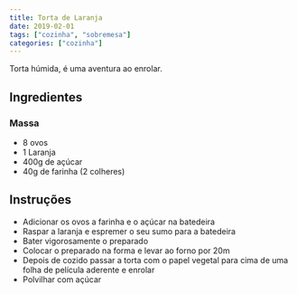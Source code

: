 ```yaml
---
title: Torta de Laranja
date: 2019-02-01
tags: ["cozinha", "sobremesa"]
categories: ["cozinha"]
---
```


Torta húmida, é uma aventura ao enrolar.

<!--more-->
## Ingredientes

### Massa
- 8 ovos
- 1 Laranja
- 400g de açúcar
- 40g de farinha (2 colheres)

## Instruções
* Adicionar os ovos a farinha e o açúcar na batedeira
* Raspar a laranja e espremer o seu sumo para a batedeira
* Bater vigorosamente o preparado
* Colocar o preparado na forma e levar ao forno por 20m
* Depois de cozido passar a torta com o papel vegetal para cima de uma folha de película aderente e enrolar
* Polvilhar com açúcar